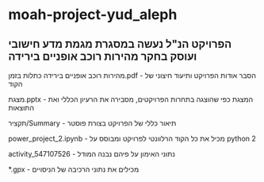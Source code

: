 # moah-project-yud_aleph

## הפרויקט הנ"ל נעשה במסגרת מגמת מדע חישובי ועוסק בחקר מהירות רוכב אופניים בירידה

מהירות רוכב אופניים בירידה כתלות בזמן.pdf - הסבר אודות הפרויקט ותיעוד חיצוני של הקוד

מצגת.pptx - המצגת כפי שהוצגה בתחרות הפרויקטים, מסבירה את הרעיון הכללי ואת התוצאות

תקציר/Summary - תיאור כללי של הפרויקט בצורת פוסטר

power_project_2.ipynb - מכיל את כל הקוד הרלוונטי לפרויקט ומבוסס על python 2

activity_547107526 - נתוני האימון על פיהם נבנה המודל

*.gpx - מכילים את נתוני הרכיבה של הניסויים
